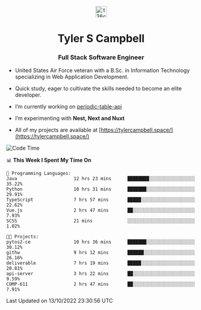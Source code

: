 <p align="center">
<a href="https://www.linkedin.com/in/t36campbell" target="blank"><img align="center" src="https://ik.imagekit.io/t36campbell/Portfolio/linkedin.png.original_m8bbGgPh6.png" alt="t36campbell" height="30" width="30" /></a>
</p>
<h1 align="center">Tyler S Campbell</h1>
<h3 align="center">Full Stack Software Engineer</h3>

* United States Air Force veteran with a B.Sc. in Information Technology specializing in Web Application Development. 

* Quick study, eager to cultivate the skills needed to become an elite developer.

* I’m currently working on [periodic-table-api](https://github.com/t36campbell/periodic-table-api)

* I’m experimenting with **Nest, Next and Nuxt**

* All of my projects are available at [https://tylercampbell.space/](https://tylercampbell.space/)

<!--START_SECTION:waka-->
![Code Time](http://img.shields.io/badge/Code%20Time-1%2C889%20hrs%2051%20mins-blue)

📊 **This Week I Spent My Time On** 

```text
💬 Programming Languages: 
Java                     12 hrs 23 mins      ████████░░░░░░░░░░░░░░░░░   35.22% 
Python                   10 hrs 31 mins      ███████░░░░░░░░░░░░░░░░░░   29.91% 
TypeScript               7 hrs 57 mins       █████░░░░░░░░░░░░░░░░░░░░   22.62% 
Vue.js                   2 hrs 47 mins       ██░░░░░░░░░░░░░░░░░░░░░░░   7.93% 
SCSS                     21 mins             ░░░░░░░░░░░░░░░░░░░░░░░░░   1.02%

🐱‍💻 Projects: 
pytos2-ce                10 hrs 36 mins      ███████░░░░░░░░░░░░░░░░░░   30.12% 
githw                    9 hrs 12 mins       ██████░░░░░░░░░░░░░░░░░░░   26.16% 
deliverable              7 hrs 19 mins       █████░░░░░░░░░░░░░░░░░░░░   20.81% 
api-server               3 hrs 22 mins       ██░░░░░░░░░░░░░░░░░░░░░░░   9.59% 
COMP-611                 2 hrs 47 mins       ██░░░░░░░░░░░░░░░░░░░░░░░   7.91%

```


 Last Updated on 13/10/2022 23:30:56 UTC
<!--END_SECTION:waka-->
